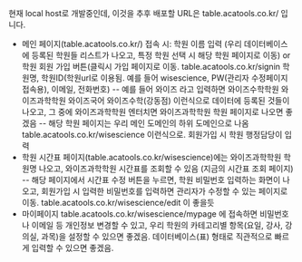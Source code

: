 현재 local host로 개발중인데, 이것을 추후 배포할 URL은 table.acatools.co.kr/ 입니다. 
- 메인 페이지(table.acatools.co.kr/) 접속 시: 학원 이름 입력 (우리 데이터베이스에 등록된 학원들 리스트가 나오고, 특정 학원 선택 시 해당 학원 페이지로 이동) or 학원 회원 가입 버튼(클릭시 가입 페이지로 이동. table.acatools.co.kr/signin 학원명, 학원ID(학원url로 이용됨. 예를 들어 wisescience, PW(관리자 수정페이지 접속용), 이메일, 전화번호)
-- 예를 들어 와이즈 라고 입력하면 와이즈수학학원 와이즈과학학원 와이즈국어 와이즈수학(강동점) 이런식으로 데이터에 등록된 것들이 나오고, 그 중에 와이즈과학학원 엔터치면 와이즈과학학원 학원 페이지로 나오면 좋겠음
-- 해당 학원 페이지는 우리 메인 도메인의 하위 도메인으로 나옴 table.acatools.co.kr/wisescience 이런식으로. 회원가입 시 학원 행정담당이 입력
- 학원 시간표 페이지(table.acatools.co.kr/wisescience)에는 와이즈과학학원 학원명 나오고, 와이즈과학학원 시간표를 조회할 수 있음 (지금의 시간표 조회 페이지)
-- 해당 페이지에서 시간표 수정 버튼을 누르면, 학원 비밀번호 입력하는 화면이 나오고, 회원가입 시 입력한 비밀번호를 입력하면 관리자가 수정할 수 있는 페이지로 이동. table.acatools.co.kr/wisescience/edit 이 좋을듯
- 마이페이지 table.acatools.co.kr/wisescience/mypage 에 접속하면 비밀번호나 이메일 등 개인정보 변경할 수 있고, 우리 학원의 카테고리별 항목(요일, 강사, 강의실, 과목)을 설정할 수 있으면 좋겠음. 데이터베이스(표) 형태로 직관적으로 빠르게 입력할 수 있으면 좋겠음.